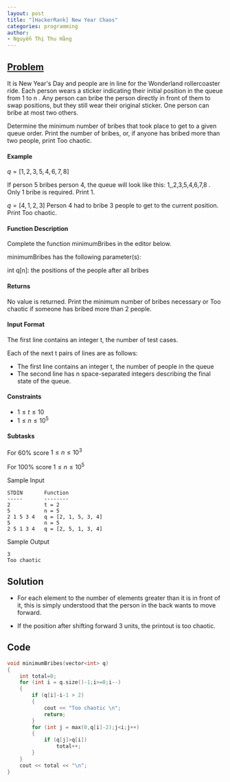 ```yaml
---
layout: post
title: "[HackerRank] New Year Chaos"
categories: programming
author:
- Nguyễn Thị Thu Hằng
---
```


## [Problem](https://www.hackerrank.com/challenges/new-year-chaos/problem?isFullScreen=true&h_l=interview&playlist_slugs%5B%5D=interview-preparation-kit&playlist_slugs%5B%5D=arrays)

It is New Year's Day and people are in line for the Wonderland rollercoaster ride. Each person wears a sticker indicating their initial position in the queue from 1 to n . Any person can bribe the person directly in front of them to swap positions, but they still wear their original sticker. One person can bribe at most two others.

Determine the minimum number of bribes that took place to get to a given queue order. Print the number of bribes, or, if anyone has bribed more than two people, print Too chaotic.

#### Example
$q = [1,2,3,5,4,6,7,8]$

If person 5 bribes person 4, the queue will look like this: 1,,2,3,5,4,6,7,8 . Only 1 bribe is required. Print 1.

$q = [4,1,2,3]$
Person 4 had to bribe 3 people to get to the current position. Print Too chaotic.

#### Function Description

Complete the function minimumBribes in the editor below.

minimumBribes has the following parameter(s):

int q[n]: the positions of the people after all bribes
#### Returns

No value is returned. Print the minimum number of bribes necessary or Too chaotic if someone has bribed more than 2 people.
#### Input Format

The first line contains an integer t, the number of test cases.

Each of the next t pairs of lines are as follows:
- The first line contains an integer t, the number of people in the queue
- The second line has n space-separated integers describing the final state of the queue.

#### Constraints
* $1 \leq t \leq 10$
* $1 \leq n \leq 10^5$
#### Subtasks

For $60\%$ score $1 \leq n \leq 10^3$ 

For $100\%$ score $1 \leq n \leq 10^5$

Sample Input
```
STDIN       Function
-----       --------
2           t = 2
5           n = 5
2 1 5 3 4   q = [2, 1, 5, 3, 4]
5           n = 5
2 5 1 3 4   q = [2, 5, 1, 3, 4]
```
Sample Output
```
3
Too chaotic
```

## Solution
* For each element to the number of elements greater than it is in front of it, this is simply understood that the person in the back wants to move forward.

* If the position after shifting forward 3 units, the printout is too chaotic.
## Code

```c
void minimumBribes(vector<int> q) 
{
    int total=0;
    for (int i = q.size()-1;i>=0;i--)
    {
        if (q[i]-i-1 > 2)
        {
            cout << "Too chaotic \n";
            return;
        }
        for (int j = max(0,q[i]-2);j<i;j++)
        {
            if (q[j]>q[i])
                total++;
        }
    }
    cout << total << "\n";
}
```
